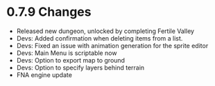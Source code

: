 # 0.7.9 Changes #

* Released new dungeon, unlocked by completing Fertile Valley
* Devs: Added confirmation when deleting items from a list.
* Devs: Fixed an issue with animation generation for the sprite editor
* Devs: Main Menu is scriptable now
* Devs: Option to export map to ground
* Devs: Option to specify layers behind terrain
* FNA engine update
